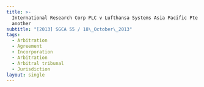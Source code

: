 ```yaml
---
title: >-
  International Research Corp PLC v Lufthansa Systems Asia Pacific Pte Ltd and
  another
subtitle: "[2013] SGCA 55 / 18\_October\_2013"
tags:
  - Arbitration
  - Agreement
  - Incorporation
  - Arbitration
  - Arbitral tribunal
  - Jurisdiction
layout: single
---
```


